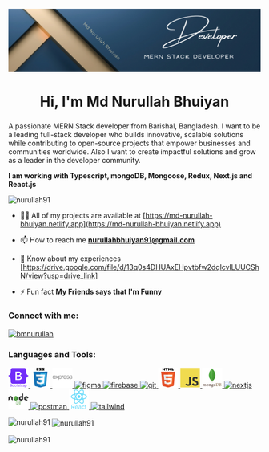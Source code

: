![banner](https://github.com/nurullah91/nurullah91/blob/main/MERN%20stack%20Developer%20(2).png)

<h1 align="center">Hi, I'm Md Nurullah Bhuiyan</h1>
<h3 align="center"></h3>
<p>A passionate MERN Stack developer from Barishal, Bangladesh. I want to be a leading full-stack developer who builds innovative, scalable solutions while contributing to open-source projects that empower businesses and communities worldwide. Also I want to create impactful solutions and grow as a leader in the developer community.</p>
<b>I am working with Typescript, mongoDB, Mongoose, Redux, Next.js and React.js</b>


<p align="left"> <img src="https://komarev.com/ghpvc/?username=nurullah91&label=Profile%20views&color=0e75b6&style=flat" alt="nurullah91" /> </p>

- 👨‍💻 All of my projects are available at [https://md-nurullah-bhuiyan.netlify.app](https://md-nurullah-bhuiyan.netlify.app)

- 📫 How to reach me **nurullahbhuiyan91@gmail.com**

- 📄 Know about my experiences [https://drive.google.com/file/d/13q0s4DHUAxEHpvtbfw2dqlcvlLUUCShN/view?usp=drive_link]

- ⚡ Fun fact **My Friends says that I'm Funny**

<h3 align="left">Connect with me:</h3>
<p align="left">
<a href="https://twitter.com/bmnurullah" target="blank"><img align="center" src="https://raw.githubusercontent.com/rahuldkjain/github-profile-readme-generator/master/src/images/icons/Social/twitter.svg" alt="bmnurullah" height="30" width="40" /></a>
</p>

<h3 align="left">Languages and Tools:</h3>
<p align="left"> <a href="https://getbootstrap.com" target="_blank" rel="noreferrer"> <img src="https://raw.githubusercontent.com/devicons/devicon/master/icons/bootstrap/bootstrap-plain-wordmark.svg" alt="bootstrap" width="40" height="40"/> </a> <a href="https://www.w3schools.com/css/" target="_blank" rel="noreferrer"> <img src="https://raw.githubusercontent.com/devicons/devicon/master/icons/css3/css3-original-wordmark.svg" alt="css3" width="40" height="40"/> </a> <a href="https://expressjs.com" target="_blank" rel="noreferrer"> <img src="https://raw.githubusercontent.com/devicons/devicon/master/icons/express/express-original-wordmark.svg" alt="express" width="40" height="40"/> </a> <a href="https://www.figma.com/" target="_blank" rel="noreferrer"> <img src="https://www.vectorlogo.zone/logos/figma/figma-icon.svg" alt="figma" width="40" height="40"/> </a> <a href="https://firebase.google.com/" target="_blank" rel="noreferrer"> <img src="https://www.vectorlogo.zone/logos/firebase/firebase-icon.svg" alt="firebase" width="40" height="40"/> </a> <a href="https://git-scm.com/" target="_blank" rel="noreferrer"> <img src="https://www.vectorlogo.zone/logos/git-scm/git-scm-icon.svg" alt="git" width="40" height="40"/> </a> <a href="https://www.w3.org/html/" target="_blank" rel="noreferrer"> <img src="https://raw.githubusercontent.com/devicons/devicon/master/icons/html5/html5-original-wordmark.svg" alt="html5" width="40" height="40"/> </a> <a href="https://developer.mozilla.org/en-US/docs/Web/JavaScript" target="_blank" rel="noreferrer"> <img src="https://raw.githubusercontent.com/devicons/devicon/master/icons/javascript/javascript-original.svg" alt="javascript" width="40" height="40"/> </a> <a href="https://www.mongodb.com/" target="_blank" rel="noreferrer"> <img src="https://raw.githubusercontent.com/devicons/devicon/master/icons/mongodb/mongodb-original-wordmark.svg" alt="mongodb" width="40" height="40"/> </a> <a href="https://nextjs.org/" target="_blank" rel="noreferrer"> <img src="https://cdn.worldvectorlogo.com/logos/nextjs-2.svg" alt="nextjs" width="40" height="40"/> </a> <a href="https://nodejs.org" target="_blank" rel="noreferrer"> <img src="https://raw.githubusercontent.com/devicons/devicon/master/icons/nodejs/nodejs-original-wordmark.svg" alt="nodejs" width="40" height="40"/> </a> <a href="https://postman.com" target="_blank" rel="noreferrer"> <img src="https://www.vectorlogo.zone/logos/getpostman/getpostman-icon.svg" alt="postman" width="40" height="40"/> </a> <a href="https://reactjs.org/" target="_blank" rel="noreferrer"> <img src="https://raw.githubusercontent.com/devicons/devicon/master/icons/react/react-original-wordmark.svg" alt="react" width="40" height="40"/> </a> <a href="https://tailwindcss.com/" target="_blank" rel="noreferrer"> <img src="https://www.vectorlogo.zone/logos/tailwindcss/tailwindcss-icon.svg" alt="tailwind" width="40" height="40"/> </a> </p>

<p><img align="left" src="https://github-readme-stats.vercel.app/api/top-langs?username=nurullah91&show_icons=true&locale=en&layout=compact" alt="nurullah91" /></p>

<p>&nbsp;<img align="center" src="https://github-readme-stats.vercel.app/api?username=nurullah91&show_icons=true&locale=en" alt="nurullah91" /></p>

<p><img align="center" src="https://github-readme-streak-stats.herokuapp.com/?user=nurullah91&" alt="nurullah91" /></p>

